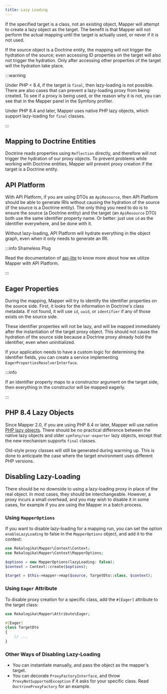 ```yaml
---
title: Lazy Loading
---
```


If the specified target is a class, not an existing object, Mapper will attempt
to create a lazy object as the target. The benefit is that Mapper will not
perform the actual mapping until the target is actually used, or never if it is
not used.

If the source object is a Doctrine entity, the mapping will not trigger the
hydration of the source; even accessing ID properties on the target will also
not trigger the hydration. Only after accessing other properties of the target
will the hydration take place.

:::warning

Under PHP < 8.4, if the target is `final`, then lazy-loading is not possible.
There are also cases that can prevent a lazy-loading proxy from being created.
To see if a proxy is being used, or the reason why it is not, you can see that
in the Mapper panel in the Symfony profiler.

Under PHP 8.4 and later, Mapper uses native PHP lazy objects, which support
lazy-loading for `final` classes.

:::

## Mapping to Doctrine Entities

Doctrine reads properties using `Reflection` directly, and therefore will not
trigger the hydration of our proxy objects. To prevent problems while working
with Doctrine entities, Mapper will prevent proxy creation if the target is a
Doctrine entity.

## API Platform

With API Platform, if you are using DTOs as `ApiResource`, then API Platform
should be able to generate IRIs without causing the hydration of the source (if
the source is a Doctrine entity). The only thing you need to do is to ensure
the source (a Doctrine entity) and the target (an `ApiResource` DTO) both use
the same identifier property name. Or better: just use `id` as the identifier
everywhere, and be done with it.

Without lazy-loading, API Platform will hydrate everything in the object graph,
even when it only needs to generate an IRI.

:::info Shameless Plug

Read the documentation of [api-lite](/api-lite) to know more about how we
utilize Mapper with API Platform.

:::

## Eager Properties

During the mapping, Mapper will try to identify the identifier properties on the
source side. First, it looks for the information in Doctrine's class metadata.
If not found, it will use `id`, `uuid`, or `identifier` if any of those exists
on the source side.

These identifier properties will not be lazy, and will be mapped immediately
after the instantiation of the target proxy object. This should not cause the
hydration of the source side because a Doctrine proxy already hold the
identifier, even when uninitialized.

If your application needs to have a custom logic for determining the identifier
fields, you can create a service implementing
`EagerPropertiesResolverInterface`.

:::info

If an identifier property maps to a constructor argument on the target side,
then everything in the constructor will be mapped eagerly.

:::

## PHP 8.4 Lazy Objects

Since Mapper 2.0, if you are using PHP 8.4 or later, Mapper will use native [PHP
lazy objects](https://www.php.net/manual/en/language.oop5.lazy-objects.php).
There should be no practical difference between the native lazy objects and
older `symfony/var-exporter` lazy objects, except that the new mechanism
supports `final` classes.

Old-style proxy classes will still be generated during warming up. This is done
to anticipate the case where the target environment uses different PHP versions.

## Disabling Lazy-Loading

There should be no downside to using a lazy-loading proxy in place of the real
object. In most cases, they should be interchangeable. However, a proxy incurs a
small overhead, and you may wish to disable it in some cases, for example if you
are using the Mapper in a batch process.

### Using `MapperOptions`

If you want to disable lazy-loading for a mapping run, you can set the option
`enableLazyLoading` to false in the `MapperOptions` object, and add it to the
context:

```php
use Rekalogika\Mapper\Context\Context;
use Rekalogika\Mapper\Context\MapperOptions;

$options = new MapperOptions(lazyLoading: false);
$context = Context::create($options);

$target = $this->mapper->map($source, TargetDto::class, $context);
```

### Using `Eager` Attribute

To disable proxy creation for a specific class, add the `#[Eager]` attribute to
the target class:

```php
use Rekalogika\Mapper\Attribute\Eager;

#[Eager]
class TargetDto
{
    // ...
}
```

### Other Ways of Disabling Lazy-Loading

* You can instantiate manually, and pass the object as the mapper's target.
* You can decorate `ProxyFactoryInterface`, and throw
  `ProxyNotSupportedException` if it asks for your specific class. Read
  `DoctrineProxyFactory` for an example.